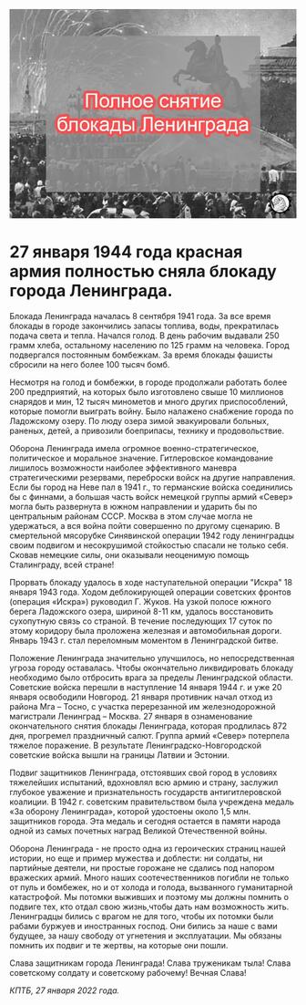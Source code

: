 
![](./img/old/leningrad_blokada.jpg)


# 27 января 1944 года красная армия полностью сняла блокаду города Ленинграда.


Блокада Ленинграда началась 8 сентября
1941 года. За все время блокады в городе закончились запасы топлива,
воды, прекратилась подача света и тепла. Начался голод. В день рабочим
выдавали 250 грамм хлеба, остальному населению по 125 грамм на человека.
Город подвергался постоянным бомбежкам. За время блокады фашисты
сбросили на него более 100 тысяч бомб.



Несмотря на голод и
бомбежки, в городе продолжали работать более 200 предприятий, на которых
было изготовлено свыше 10 миллионов снарядов и мин, 12 тысяч минометов и
много других приспособлений, которые помогли выиграть войну. Было
налажено снабжение города по Ладожскому озеру. По люду озера зимой
эвакуировали больных, раненых, детей, а привозили боеприпасы, технику и
продовольствие.



Оборона Ленинграда имела огромное
военно-стратегическое, политическое и моральное значение. Гитлеровское
командование лишилось возможности наиболее эффективного маневра
стратегическими резервами, переброски войск на другие направления. Если
бы город на Неве пал в 1941 г., то германские войска соединились бы с
финнами, а большая часть войск немецкой группы армий «Север» могла быть
развернута в южном направлении и ударить бы по центральным районам СССР.
Москва в этом случае могла не удержаться, а вся война пойти совершенно
по другому сценарию. В смертельной мясорубке Синявинской операции 1942
году ленинградцы своим подвигом и несокрушимой стойкостью спасали не
только себя. Сковав немецкие силы, они оказывали неоценимую помощь
Сталинграду, всей стране!



Прорвать блокаду удалось в ходе
наступательной операции "Искра" 18 января 1943 года. Ходом деблокирующей
операции советских фронтов (операция «Искра») руководил Г. Жуков. На
узкой полосе южного берега Ладожского озера, шириной 8-11 км, удалось
восстановить сухопутную связь со страной. В течение последующих 17 суток
по этому коридору была проложена железная и автомобильная дороги.
Январь 1943 г. стал переломным моментом в Ленинградской битве.



Положение
Ленинграда значительно улучшилось, но непосредственная угроза городу
оставалась. Чтобы окончательно ликвидировать блокаду необходимо было
отбросить врага за пределы Ленинградской области. Советские войска
перешли в наступление 14 января 1944 г. и уже 20 января освободили
Новгород. 21 января противник начал отход из района Мга – Тосно, с
участка перерезанной им железнодорожной магистрали Ленинград – Москва.
27 января в ознаменование окончательного снятия блокады Ленинграда,
которая продлилась 872 дня, прогремел праздничный салют. Группа армий
«Север» потерпела тяжелое поражение. В результате
Ленинградско-Новгородской советские войска вышли на границы Латвии и
Эстонии.



Подвиг защитников Ленинграда, отстоявших свой город в
условиях тяжелейших испытаний, вдохновлял всю армию и страну, заслужил
глубокое уважение и признательность государств антигитлеровской
коалиции. В 1942 г. советским правительством была учреждена медаль «За
оборону Ленинграда», которой удостоены около 1,5 млн. защитников города.
Эта медаль и сегодня остается в памяти народа одной из самых почетных
наград Великой Отечественной войны.



Оборона Ленинграда - не
просто одна из героических страниц нашей истории, но еще и пример
мужества и доблести: ни солдаты, ни партийные деятели, ни простые
горожане не сдались под напором вражеских армий. Много наших
соотечественников погибли не только от пуль и бомбежек, но и от холода и
голода, вызванного гуманитарной катастрофой. Мы потомки выживших и
поэтому мы должны помнить о подвиге тех, кто отдал свою жизнь,чтобы дать
нам возможность жить. Ленинградцы бились с врагом не для того, чтобы их
потомки были рабами буржуев и иностранных господ. Они бились за наше с
вами будущее, за нашу свободу от угнетения и эксплуатации. Мы обязаны
помнить их подвиг и те жертвы, на которые они пошли.



Слава защитникам города Ленинграда! Слава труженикам тыла! Слава советскому солдату и советскому рабочему! Вечная Слава!





*КПТБ, 27 января 2022 года.*
